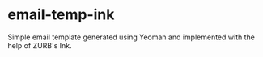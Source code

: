 # email-temp-ink

Simple email template generated using Yeoman and implemented with
the help of ZURB's Ink.

